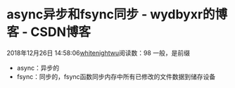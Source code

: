 # async异步和fsync同步 - wydbyxr的博客 - CSDN博客
2018年12月26日 14:58:06[whitenightwu](https://me.csdn.net/wydbyxr)阅读数：98
一般，是前缀
- async：异步的
- fsync：同步的，fsync函数同步内存中所有已修改的文件数据到储存设备

